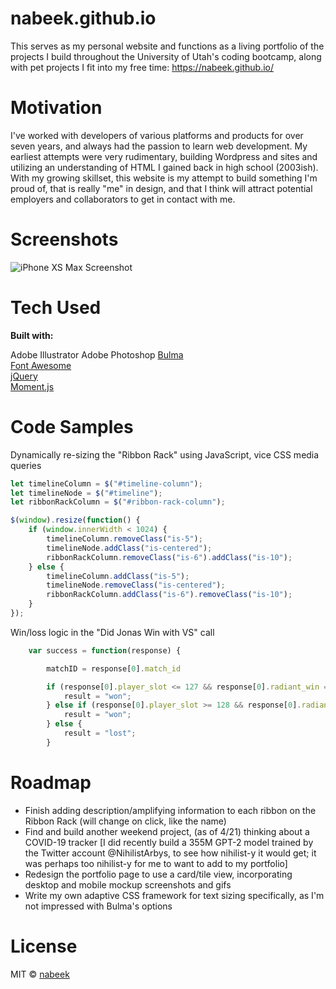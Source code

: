 # nabeek.github.io

This serves as my personal website and functions as a living portfolio of the projects I build throughout the University of Utah's coding bootcamp, along with pet projects I fit into my free time: https://nabeek.github.io/

# Motivation

I've worked with developers of various platforms and products for over seven years, and always had the passion to learn web development. My earliest attempts were very rudimentary, building Wordpress and sites and utilizing an understanding of HTML I gained back in high school (2003ish). With my growing skillset, this website is my attempt to build something I'm proud of, that is really "me" in design, and that I think will attract potential employers and collaborators to get in contact with me.

# Screenshots
![iPhone XS Max Screenshot](https://user-images.githubusercontent.com/4752937/79894343-8b2b8280-83c2-11ea-9c35-f010ee35158a.png)

# Tech Used

**Built with:**

Adobe Illustrator
Adobe Photoshop
[Bulma](https://bulma.io/)\
[Font Awesome](https://fontawesome.com)\
[jQuery](https://jquery.com)\
[Moment.js](https://momentjs.com)

# Code Samples

Dynamically re-sizing the "Ribbon Rack" using JavaScript, vice CSS media queries

```javascript
let timelineColumn = $("#timeline-column");
let timelineNode = $("#timeline");
let ribbonRackColumn = $("#ribbon-rack-column");

$(window).resize(function() {
    if (window.innerWidth < 1024) {
        timelineColumn.removeClass("is-5");
        timelineNode.addClass("is-centered");
        ribbonRackColumn.removeClass("is-6").addClass("is-10");
    } else {
        timelineColumn.addClass("is-5");
        timelineNode.removeClass("is-centered");
        ribbonRackColumn.addClass("is-6").removeClass("is-10");
    }
});
```

Win/loss logic in the "Did Jonas Win with VS" call

```javascript 
    var success = function(response) {

        matchID = response[0].match_id

        if (response[0].player_slot <= 127 && response[0].radiant_win == true) {
            result = "won";
        } else if (response[0].player_slot >= 128 && response[0].radiant_win == false) {
            result = "won";
        } else {
            result = "lost";
        }
```

# Roadmap

- Finish adding description/amplifying information to each ribbon on the Ribbon Rack (will change on click, like the name)
- Find and build another weekend project, (as of 4/21) thinking about a COVID-19 tracker [I did recently build a 355M GPT-2 model trained by the Twitter account @NihilistArbys, to see how nihilist-y it would get; it was perhaps too nihilist-y for me to want to add to my portfolio]
- Redesign the portfolio page to use a card/tile view, incorporating desktop and mobile mockup screenshots and gifs
- Write my own adaptive CSS framework for text sizing specifically, as I'm not impressed with Bulma's options

# License

MIT © [nabeek](https://github.com/nabeek)